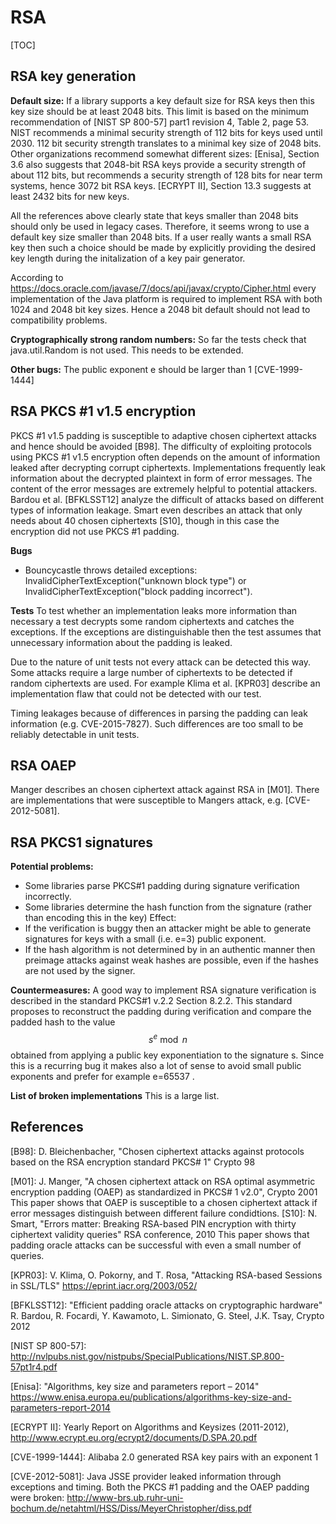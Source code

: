 # RSA

[TOC]

## RSA key generation

**Default size:** If a library supports a key default size for RSA keys then
this key size should be at least 2048 bits. This limit is based on the minimum
recommendation of [NIST SP 800-57] part1 revision 4, Table 2, page 53. NIST
recommends a minimal security strength of 112 bits for keys used until 2030. 112
bit security strength translates to a minimal key size of 2048 bits. Other
organizations recommend somewhat different sizes: [Enisa], Section 3.6 also
suggests that 2048-bit RSA keys provide a security strength of about 112 bits,
but recommends a security strength of 128 bits for near term systems, hence 3072
bit RSA keys. [ECRYPT II], Section 13.3 suggests at least 2432 bits for new
keys.

All the references above clearly state that keys smaller than 2048 bits should
only be used in legacy cases. Therefore, it seems wrong to use a default key
size smaller than 2048 bits. If a user really wants a small RSA key then such a
choice should be made by explicitly providing the desired key length during the
initalization of a key pair generator.

According to https://docs.oracle.com/javase/7/docs/api/javax/crypto/Cipher.html
every implementation of the Java platform is required to implement RSA with both
1024 and 2048 bit key sizes. Hence a 2048 bit default should not lead to
compatibility problems.

**Cryptographically strong random numbers:**
So far the tests check that java.util.Random is not used. This needs to be
extended.

**Other bugs:**
The public exponent e should be larger than 1 [CVE-1999-1444]

## RSA PKCS #1 v1.5 encryption

PKCS #1 v1.5 padding is susceptible to adaptive chosen ciphertext attacks and
hence should be avoided [B98]. The difficulty of exploiting protocols using
PKCS #1 v1.5 encryption often depends on the amount of information leaked after
decrypting corrupt ciphertexts. Implementations frequently leak information
about the decrypted plaintext in form of error messages. The content of the
error messages are extremely helpful to potential attackers. Bardou et al.
[BFKLSST12] analyze the difficult of attacks based on different types of
information leakage. Smart even describes an attack that only needs about 40
chosen ciphertexts [S10], though in this case the encryption did not use PKCS #1
padding.

**Bugs**

* Bouncycastle throws detailed exceptions:
  InvalidCipherTextException("unknown block type") or
  InvalidCipherTextException("block padding incorrect").

<!-- the SUN provider used to include that block type -->

**Tests** To test whether an implementation leaks more information than
necessary a test decrypts some random ciphertexts and catches the exceptions. If
the exceptions are distinguishable then the test assumes that unnecessary
information about the padding is leaked.

Due to the nature of unit tests not every attack can be detected this way. Some
attacks require a large number of ciphertexts to be detected if random
ciphertexts are used. For example Klima et al. [KPR03] describe an
implementation flaw that could not be detected with our test.

Timing leakages because of differences in parsing the padding can leak
information (e.g. CVE-2015-7827). Such differences are too small to be reliably
detectable in unit tests.

## RSA OAEP

Manger describes an chosen ciphertext attack against RSA in [M01]. There are
implementations that were susceptible to Mangers attack, e.g. [CVE-2012-5081].

## RSA PKCS1 signatures
**Potential problems:**

*   Some libraries parse PKCS#1 padding during signature verification
    incorrectly.
*   Some libraries determine the hash function from the signature (rather than
    encoding this in the key) Effect:
*   If the verification is buggy then an attacker might be able to generate
    signatures for keys with a small (i.e. e=3) public exponent.
*   If the hash algorithm is not determined by in an authentic manner then
    preimage attacks against weak hashes are possible, even if the hashes are
    not used by the signer.

**Countermeasures:** A good way to implement RSA signature verification is
described in the standard PKCS#1 v.2.2 Section 8.2.2. This standard proposes to
reconstruct the padding during verification and compare the padded hash to the
value $$s^e \bmod n$$ obtained from applying a public key exponentiation to the
signature s. Since this is a recurring bug it makes also a lot of sense to avoid
small public exponents and prefer for example e=65537 .

**List of broken implementations**
This is a large list.

## References

\[B98]: D. Bleichenbacher, "Chosen ciphertext attacks against protocols based on
the RSA encryption standard PKCS# 1" Crypto 98

\[M01]: J. Manger, "A chosen ciphertext attack on RSA optimal asymmetric
encryption padding (OAEP) as standardized in PKCS# 1 v2.0", Crypto 2001 This
paper shows that OAEP is susceptible to a chosen ciphertext attack if error
messages distinguish between different failure condidtions. [S10]: N. Smart,
"Errors matter: Breaking RSA-based PIN encryption with thirty ciphertext
validity queries" RSA conference, 2010 This paper shows that padding oracle
attacks can be successful with even a small number of queries.

\[KPR03]: V. Klima, O. Pokorny, and T. Rosa, "Attacking RSA-based Sessions in
SSL/TLS" https://eprint.iacr.org/2003/052/

\[BFKLSST12]: "Efficient padding oracle attacks on cryptographic hardware" R.
Bardou, R. Focardi, Y. Kawamoto, L. Simionato, G. Steel, J.K. Tsay, Crypto 2012

\[NIST SP 800-57]:
http://nvlpubs.nist.gov/nistpubs/SpecialPublications/NIST.SP.800-57pt1r4.pdf

\[Enisa]: "Algorithms, key size and parameters report – 2014"
https://www.enisa.europa.eu/publications/algorithms-key-size-and-parameters-report-2014

\[ECRYPT II]: Yearly Report on Algorithms and Keysizes (2011-2012),
http://www.ecrypt.eu.org/ecrypt2/documents/D.SPA.20.pdf

\[CVE-1999-1444]: Alibaba 2.0 generated RSA key pairs with an exponent 1

\[CVE-2012-5081]: Java JSSE provider leaked information through exceptions and
timing. Both the PKCS #1 padding and the OAEP padding were broken:
http://www-brs.ub.ruhr-uni-bochum.de/netahtml/HSS/Diss/MeyerChristopher/diss.pdf
